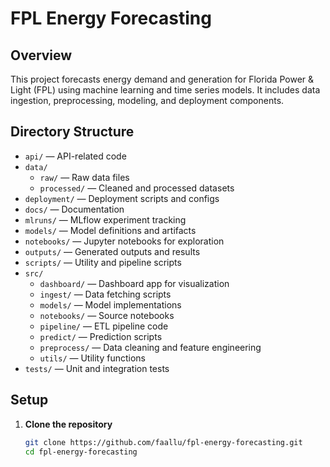 # FPL Energy Forecasting

## Overview
This project forecasts energy demand and generation for Florida Power & Light (FPL) using machine learning and time series models. It includes data ingestion, preprocessing, modeling, and deployment components.

## Directory Structure

- `api/` — API-related code
- `data/`
  - `raw/` — Raw data files
  - `processed/` — Cleaned and processed datasets
- `deployment/` — Deployment scripts and configs
- `docs/` — Documentation
- `mlruns/` — MLflow experiment tracking
- `models/` — Model definitions and artifacts
- `notebooks/` — Jupyter notebooks for exploration
- `outputs/` — Generated outputs and results
- `scripts/` — Utility and pipeline scripts
- `src/`
  - `dashboard/` — Dashboard app for visualization
  - `ingest/` — Data fetching scripts
  - `models/` — Model implementations
  - `notebooks/` — Source notebooks
  - `pipeline/` — ETL pipeline code
  - `predict/` — Prediction scripts
  - `preprocess/` — Data cleaning and feature engineering
  - `utils/` — Utility functions
- `tests/` — Unit and integration tests

## Setup

1. **Clone the repository**
   ```bash
   git clone https://github.com/faallu/fpl-energy-forecasting.git
   cd fpl-energy-forecasting
